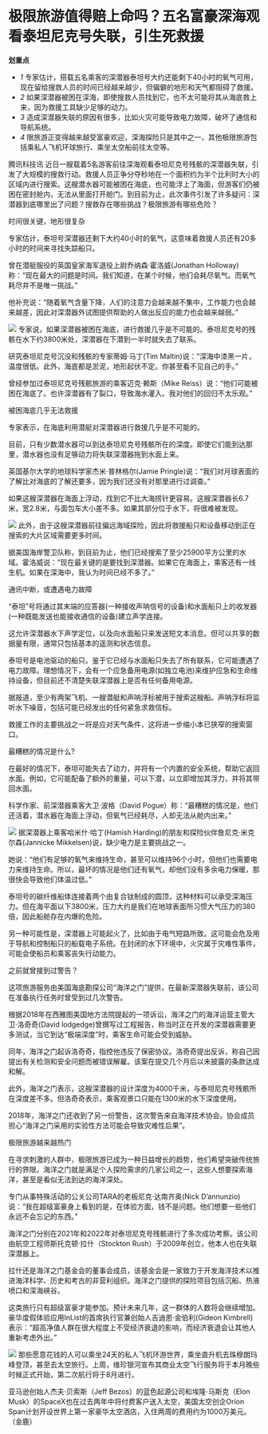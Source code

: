 

# 极限旅游值得赔上命吗？五名富豪深海观看泰坦尼克号失联，引生死救援

**划重点**

  * _1_ 专家估计，搭载五名乘客的深潜器泰坦号大约还能剩下40小时的氧气可用，现在留给搜救人员的时间已经越来越少，但偏僻的地形和天气都阻碍了救援。
  * _2_ 如果深潜器被困在深海，即使搜救人员找到它，也不太可能将其从海底救上来，因为救援工具缺少足够的动力。
  * _3_ 造成深潜器失联的原因有很多，比如火灾可能导致电力故障，破坏了通信和导航系统。
  * _4_ 限旅游正变得越来越受富豪欢迎，深海探险只是其中之一，其他极限旅游包括乘私人飞机环球旅行、乘坐太空船前往太空等。

腾讯科技讯
近日一艘载着5名游客前往深海观看泰坦尼克号残骸的深潜器失联，引发了大规模的搜救行动。救援人员正争分夺秒地在一个面积约为半个比利时大小的区域内进行搜索。这艘潜水器可能被困在海底，也可能浮上了海面，但游客们仍被困在密封舱内，无法从里面打开舱门。到目前为止，此次事件引发了许多疑问：深潜器到底哪里出了问题？搜救存在哪些挑战？极限旅游有哪些危险？

时间很关键，地形很复杂

专家估计，泰坦号深潜器还剩下大约40小时的氧气，这意味着救援人员还有20多小时的时间来寻找失踪船只。

曾在潜艇服役的英国皇家海军退役上尉乔纳森·霍洛威(Jonathan
Holloway)称：“现在最大的问题是时间。我们知道，在某个时候，他们会耗尽氧气。而氧气耗尽并不是唯一挑战。”

他补充说：“随着氧气含量下降，人们的注意力会越来越不集中，工作能力也会越来越差，因此对深潜器外试图提供帮助的人做出反应的能力也会越来越弱。”

![](https://inews.gtimg.com/news_bt/ODekaIHtHOPpijbwIVSI4uBQeCtB5pYcJe_rCiLeTRfzcAA/1000)
专家说，如果深潜器被困在海底，进行救援几乎是不可能的。泰坦尼克号的残骸在水下约3800米处，深潜器在下潜到一半时就失去了联系。

研究泰坦尼克号沉没和残骸的专家蒂姆·马丁(Tim Maltin)说：“深海中漆黑一片，温度很低。此外，海底都是淤泥，地形起伏不定。你甚至看不见自己的手。”

曾经参加过泰坦尼克号残骸旅游的乘客迈克·赖斯（Mike Reiss）说：“他们可能被困在海底了。也许深潜器有了裂口，导致海水灌入。我对他们的回归不太乐观。”

被困海底几乎无法救援

专家表示，在海底利用潜艇对深潜器进行救援几乎是不可能的。

目前，只有少数潜水器可以到达泰坦尼克号残骸所在的深度。即使它们能到达那里，潜水器也没有足够动力将失联深潜器拖到水面上来。

英国基尔大学的地球科学家杰米·普林格尔(Jamie Pringle)说：“我们对月球表面的了解比对海底的了解还要多，因为我们还没有对那里进行过调查。”

如果这艘深潜器在海面上浮动，找到它不比大海捞针更容易。这艘深潜器长6.7米，宽2.8米，与面包车大小差不多。如果其部分位于水下，将很难被发现。

![](https://inews.gtimg.com/news_bt/ONh1YMO9TfOBrrqPuQcgcTgkyHG72fELErpHUtYC_VD5IAA/1000)
此外，由于这艘深潜器前往偏远海域探险，因此将救援船只和设备移动到正在搜索的大片区域需要更多时间。

据美国海岸警卫队称，到目前为止，他们已经搜索了至少25900平方公里的水域。霍洛威说：“现在最关键的是要找到深潜器。如果它在海面上，乘客还有一线生机。如果在深海中，我认为时间已经不多了。”

通讯中断，或遭遇电力故障

“泰坦”号将通过其末端的应答器(一种接收声呐信号的设备)和水面船只上的收发器(一种既能发送也能接收通信的设备)建立声学连接。

这允许深潜器水下声学定位，以及向水面船只来发送短文本消息。但可以共享的数据量有限，通常只包括基本的遥测和状态信息。

泰坦号是电池驱动的船只。鉴于它已经与水面船只失去了所有联系，它可能遭遇了电力故障。理想情况下，会有一个应急备用电源(如独立电池)来维护应急和生命维持设备，但目前还不清楚失联深潜器上是否有任何备用电源。

据报道，至少有两架飞机、一艘潜艇和声呐浮标被用于搜索这艘船。声呐浮标将监听水下噪音，包括可能已经发出的任何紧急求救信标。

救援工作的主要挑战之一将是应对天气条件，这将进一步缩小本已狭窄的搜索窗口。

最糟糕的情况是什么?

在最好的情况下，泰坦可能失去了动力，并将有一个内置的安全系统，帮助它返回水面。例如，它可能配备了额外的重量，可以下潜，以立即增加其浮力，并将其带回水面。

科学作家、前深潜器乘客大卫·波格（David Pogue）称：“最糟糕的情况是，他们还活着，潜水器在海面上浮动，但氧气已经耗尽，人却无法从舱内出来。”

![](https://inews.gtimg.com/news_bt/O1WV1PHZXOX0ITBZk7rK-Zm3ZqhMeKBC5Q6RTtX9T2xw4AA/1000)
据深潜器上乘客哈米什·哈丁(Hamish Harding)的朋友和探险伙伴詹尼克·米克尔森(Jannicke
Mikkelsen)说，缺少电力是主要挑战之一。

她说：“他们有足够的氧气来维持生命，甚至可以维持96个小时，但他们也需要电力来维持生命。所以，最坏的情况是他们还有氧气，却他们没有多余电力保暖，那很快会导致他们体温过低。”

泰坦号的碳纤维船体连接着两个由复合钛制成的圆顶，这种材料可以承受深海压力。但在海平面以下3800米，压力大约是我们在地球表面所习惯大气压力的380倍，因此船舱存在内爆的危险。

另一种可能性是，深潜器上可能起火了，比如由于电气短路所致。这可能会危及用于导航和控制船只的船载电子系统。在封闭的水下环境中，火灾属于灾难性事件，可能会使船员和乘客丧失行动能力。

之前就曾接到过警告？

这项旅游服务由美国海底勘探公司“海洋之门”提供，在最新深潜器失联前，该公司在准备执行任务时曾受到过几次警告。

根据2018年在西雅图美国地方法院提起的一项诉讼，海洋之门的海洋运营主管大卫·洛奇奇(David
lodgedge)曾撰写过工程报告，称当时正在开发的深潜器需要更多测试，当它到达“极端深度”时，乘客生命可能会受到威胁。

同年，海洋之门起诉洛奇奇，指控他违反了保密协议。洛奇奇提出反诉，称自己因提出有关检测和安全问题而被错误解雇。该案在提交几个月后以未披露的条款达成和解。

此外，海洋之门表示，这艘深潜器的设计深度为4000千米，与泰坦尼克号残骸所在深度差不多。但洛奇奇表示，乘客观景口只能在1300米的水下深度使用。

2018年，海洋之门还收到了另一份警告，这次警告来自海洋技术协会。协会成员担心“海洋之门采用的实验性方法可能会导致灾难性后果”。

极限旅游越来越热门

在寻求刺激的人群中，极限旅游已成为一种日益增长的趋势，他们希望突破传统旅行的界限。海洋之门就是满足个人探险需求的几家公司之一，这些人想要探索海洋，甚至是看似无法到达的海洋深处。

专门从事特殊活动的公关公司TARA的老板尼克·达南齐奥(Nick
D’annunzio)说：“我在超级富豪身上看到的是，在体验方面，钱不是问题。他们想要一些他们永远不会忘记的东西。”

海洋之门分别在2021年和2022年对泰坦尼克号残骸进行了多次成功考察。该公司由航空工程师斯托克顿·拉什（Stockton
Rush）于2009年创立，他本人也在失联深潜器上。

拉什还是海洋之门基金会的董事会成员，该基金会是一家致力于开发海洋技术以推进海洋科学、历史和考古的非营利组织。海洋之门提供的探险项目包括沉船、热液喷口和深海峡谷。

这类旅行只有超级富豪才能参加。预计未来几年，这一群体的人数将会继续增加。豪华度假体验应用InList的首席执行官兼创始人吉迪恩·金伯利(Gideon
Kimbrell)表示：“超高净值人群在很大程度上不受经济衰退的影响，而经济衰退会让其他人重新考虑外出。”

![](https://inews.gtimg.com/news_bt/OinLXGXuMCJfRfEqYfAqAGDSTautYXWPVYmTdDo-oq_78AA/1000)
那些愿意花钱的人可以乘坐24天的私人飞机环游世界，乘坐直升机去珠穆朗玛峰登顶，甚至去太空旅行。上周，维珍银河宣布其商业太空飞行服务将于本月晚些时候正式开始，第二次航行将于8月进行。

亚马逊创始人杰夫·贝索斯（Jeff Bezos）的蓝色起源公司和埃隆·马斯克（Elon
Musk）的SpaceX也在过去两年中将付费客户送入太空，美国太空创企Orion
Span计划开设世界上第一家豪华太空酒店，入住两周的费用约为1000万美元。（金鹿）

